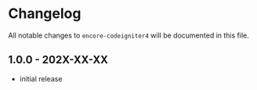 # Changelog

All notable changes to `encore-codeigniter4` will be documented in this file.

## 1.0.0 - 202X-XX-XX

- initial release
